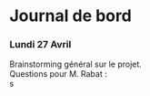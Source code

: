 # Journal de bord

### Lundi 27 Avril
Brainstorming général sur le projet.  
Questions pour M. Rabat :  
  s
